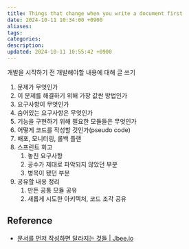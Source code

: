 ```yaml
---
title: Things that change when you write a document first
date: 2024-10-11 10:34:00 +0900
aliases: 
tags: 
categories: 
description: 
updated: 2024-10-11 10:55:42 +0900
---
```


개발을 시작하기 전 개발해야할 내용에 대해 글 쓰기

1. 문제가 무엇인가
2. 이 문제를 해결하기 위해 가장 값싼 방법인가
3. 요구사항이 무엇인가
4. 숨어있는 요구사항은 무엇인가
5. 기능을 구현하기 위해 필요한 모듈들은 무엇인가
6. 어떻게 코드를 작성할 것인가(pseudo code)
7. 배포, 모니터링, 롤백 플랜
8. 스프린트 회고
    1. 놓친 요구사항
    2. 공수가 제대로 파악되지 않았던 부분
    3. 병목이 됐던 부분
9. 공유할 내용 정리
    1. 만든 공통 모듈 공유
    2. 새롭게 시도한 아키텍처, 코드 조각 공유

## Reference

- [문서를 먼저 작성하면 달라지는 것들 | Jbee.io](https://jbee.io/articles/developments/profit-of-documentation-first)
